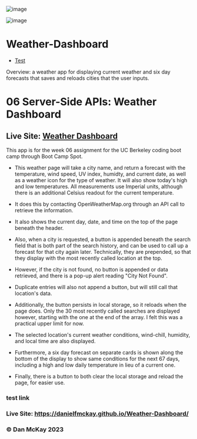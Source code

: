 ![image](https://user-images.githubusercontent.com/123746582/231445888-c008dfdf-9cbb-4df4-9ba4-d39e8b3e8c13.png)

![image](https://user-images.githubusercontent.com/123746582/231446126-b5ac4be3-1460-4559-9a02-1625b8bbc789.png)

# Weather-Dashboard

* [Test](https://github.com/DanielFMcKay/Weather-Dashboard#test-link)

Overview: a weather app for displaying current weather and six day forecasts that saves and reloads cities that the user inputs.

# 06 Server-Side APIs: Weather Dashboard

## Live Site: [Weather Dashboard](https://danielfmckay.github.io/Weather-Dashboard/) 

This app is for the week 06 assignment for the UC Berkeley coding boot camp through Boot Camp Spot.

* This weather page will take a city name, and return a forecast with the temperature, wind speed, UV index, humidty, and current date, as well as a weather icon for the type of weather. It will also show today's high and low temperatures. All measurements use Imperial units, although there is an additional Celsius readout for the current temperature.

* It does this by contacting OpenWeatherMap.org through an API call to retrieve the information.

* It also shows the current day, date, and time on the top of the page beneath the header.

* Also, when a city is requested, a button is appended beneath the search field that is both part of the search history, and can be used to call up a forecast for that city again later. Technically, they are prepended, so that they display with the most recently called location at the top.

* However, if the city is not found, no button is appended or data retrieved, and there is a pop-up alert reading "City Not Found".

* Duplicate entries will also not append a button, but will still call that location's data.

* Additionally, the button persists in local storage, so it reloads when the page does. Only the 30 most recently called searches are displayed however, starting with the one at the end of the array. I felt this was a practical upper limit for now.

* The selected location's current weather conditions, wind-chill, humidity, and local time are also displayed.

* Furthermore, a six day forecast on separate cards is shown along the bottom of the display to show same conditions for the next 67 days, including a high and low daily temperature in lieu of a current one.

* Finally, there is a button to both clear the local storage and reload the page, for easier use.

### test link

### Live Site: https://danielfmckay.github.io/Weather-Dashboard/

### © Dan McKay 2023


